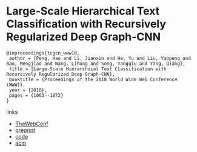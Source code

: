 # Large-Scale Hierarchical Text Classification with Recursively Regularized Deep Graph-CNN

```
@inproceedings{tcgcn_www18,
 author = {Peng, Hao and Li, Jianxin and He, Yu and Liu, Yaopeng and Bao, Mengjiao and Wang, Lihong and Song, Yangqiu and Yang, Qiang},
 title = {Large-Scale Hierarchical Text Classification with Recursively Regularized Deep Graph-CNN},
 booktitle = {Proceedings of the 2018 World Wide Web Conference (WWW)},
 year = {2018},
 pages = {1063--1072}
} 
```

links
- [TheWebConf](https://www2018.thewebconf.org/program/web-content-analysis/)
- [preprint](http://www.cse.ust.hk/~yqsong/papers/2018-WWW-Text-GraphCNN.pdf)
- [code](https://github.com/HKUST-KnowComp/DeepGraphCNNforTexts)
- [acm](https://dl.acm.org/citation.cfm?id=3186005)
